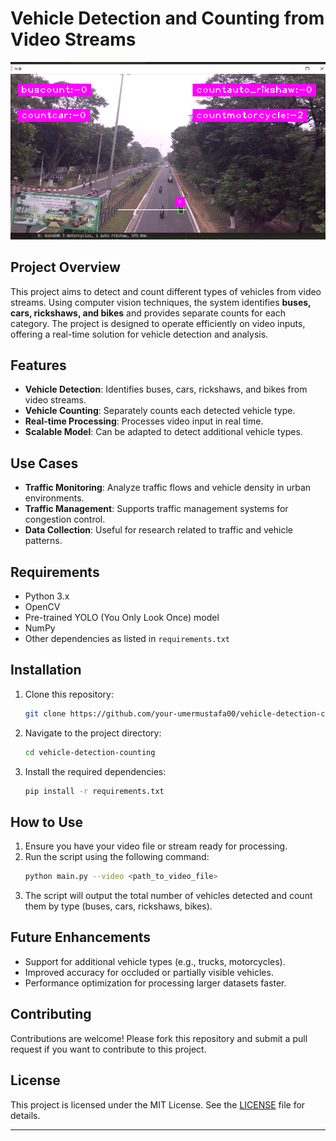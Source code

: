 # Vehicle Detection and Counting from Video Streams
![My Image](./1.png)


## Project Overview
This project aims to detect and count different types of vehicles from video streams. Using computer vision techniques, the system identifies **buses, cars, rickshaws, and bikes** and provides separate counts for each category. The project is designed to operate efficiently on video inputs, offering a real-time solution for vehicle detection and analysis.

## Features
- **Vehicle Detection**: Identifies buses, cars, rickshaws, and bikes from video streams.
- **Vehicle Counting**: Separately counts each detected vehicle type.
- **Real-time Processing**: Processes video input in real time.
- **Scalable Model**: Can be adapted to detect additional vehicle types.

## Use Cases
- **Traffic Monitoring**: Analyze traffic flows and vehicle density in urban environments.
- **Traffic Management**: Supports traffic management systems for congestion control.
- **Data Collection**: Useful for research related to traffic and vehicle patterns.

## Requirements
- Python 3.x
- OpenCV
- Pre-trained YOLO (You Only Look Once) model
- NumPy
- Other dependencies as listed in `requirements.txt`

## Installation

1. Clone this repository:
    ```bash
    git clone https://github.com/your-umermustafa00/vehicle-detection-counting.git
    ```
2. Navigate to the project directory:
    ```bash
    cd vehicle-detection-counting
    ```
3. Install the required dependencies:
    ```bash
    pip install -r requirements.txt
    ```

## How to Use

1. Ensure you have your video file or stream ready for processing.
2. Run the script using the following command:
    ```bash
    python main.py --video <path_to_video_file>
    ```
3. The script will output the total number of vehicles detected and count them by type (buses, cars, rickshaws, bikes).

## Future Enhancements
- Support for additional vehicle types (e.g., trucks, motorcycles).
- Improved accuracy for occluded or partially visible vehicles.
- Performance optimization for processing larger datasets faster.

## Contributing
Contributions are welcome! Please fork this repository and submit a pull request if you want to contribute to this project.

## License
This project is licensed under the MIT License. See the [LICENSE](LICENSE) file for details.

---

